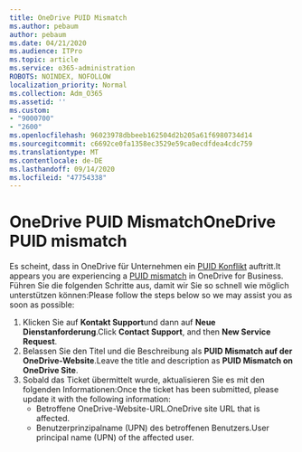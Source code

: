 ```yaml
---
title: OneDrive PUID Mismatch
ms.author: pebaum
author: pebaum
ms.date: 04/21/2020
ms.audience: ITPro
ms.topic: article
ms.service: o365-administration
ROBOTS: NOINDEX, NOFOLLOW
localization_priority: Normal
ms.collection: Adm_O365
ms.assetid: ''
ms.custom:
- "9000700"
- "2600"
ms.openlocfilehash: 96023978dbbeeb162504d2b205a61f6980734d14
ms.sourcegitcommit: c6692ce0fa1358ec3529e59ca0ecdfdea4cdc759
ms.translationtype: MT
ms.contentlocale: de-DE
ms.lasthandoff: 09/14/2020
ms.locfileid: "47754338"
---
```

# <a name="onedrive-puid-mismatch"></a><span data-ttu-id="98847-102">OneDrive PUID Mismatch</span><span class="sxs-lookup"><span data-stu-id="98847-102">OneDrive PUID mismatch</span></span>
<span data-ttu-id="98847-103">Es scheint, dass in OneDrive für Unternehmen ein [PUID Konflikt](https://docs.microsoft.com/sharepoint/support/administration/access-denied-or-need-permission-error-sharepoint-online-or-onedrive-for-business#when-accessing-a-onedrive-site) auftritt.</span><span class="sxs-lookup"><span data-stu-id="98847-103">It appears you are experiencing a [PUID mismatch](https://docs.microsoft.com/sharepoint/support/administration/access-denied-or-need-permission-error-sharepoint-online-or-onedrive-for-business#when-accessing-a-onedrive-site) in OneDrive for Business.</span></span> <span data-ttu-id="98847-104">Führen Sie die folgenden Schritte aus, damit wir Sie so schnell wie möglich unterstützen können:</span><span class="sxs-lookup"><span data-stu-id="98847-104">Please follow the steps below so we may assist you as soon as possible:</span></span>

1. <span data-ttu-id="98847-105">Klicken Sie auf **Kontakt Support**und dann auf **Neue Dienstanforderung**.</span><span class="sxs-lookup"><span data-stu-id="98847-105">Click **Contact Support**, and then **New Service Request**.</span></span>
2. <span data-ttu-id="98847-106">Belassen Sie den Titel und die Beschreibung als **PUID Mismatch auf der OneDrive-Website**.</span><span class="sxs-lookup"><span data-stu-id="98847-106">Leave the title and description as **PUID Mismatch on OneDrive Site**.</span></span>
3. <span data-ttu-id="98847-107">Sobald das Ticket übermittelt wurde, aktualisieren Sie es mit den folgenden Informationen:</span><span class="sxs-lookup"><span data-stu-id="98847-107">Once the ticket has been submitted, please update it with the following information:</span></span>
    - <span data-ttu-id="98847-108">Betroffene OneDrive-Website-URL.</span><span class="sxs-lookup"><span data-stu-id="98847-108">OneDrive site URL that is affected.</span></span>
    - <span data-ttu-id="98847-109">Benutzerprinzipalname (UPN) des betroffenen Benutzers.</span><span class="sxs-lookup"><span data-stu-id="98847-109">User principal name (UPN) of the affected user.</span></span>



